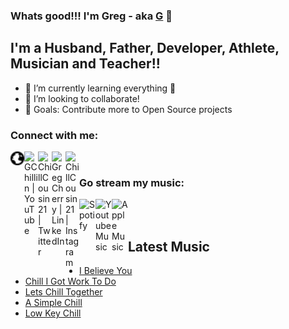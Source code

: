 ### Whats good!!! I'm Greg - aka [G][website] 👋

## I'm a Husband, Father, Developer, Athlete, Musician and Teacher!!

- 🌱 I’m currently learning everything 🤣
- 👯 I’m looking to collaborate!
- 🥅 Goals: Contribute more to Open Source projects

### Connect with me:

[<img align="left" alt="https://www.solidfoundationprep.org/" width="22px" src="https://raw.githubusercontent.com/iconic/open-iconic/master/svg/globe.svg" />][website]
[<img align="left" alt="GChillin | YouTube" width="22px" src="https://cdn.jsdelivr.net/npm/simple-icons@v3/icons/twitch.svg" />][twitch]
[<img align="left" alt="ChillCousin21 | Twitter" width="22px" src="https://cdn.jsdelivr.net/npm/simple-icons@v3/icons/twitter.svg" />][twitter]
[<img align="left" alt="Greg Cherry | LinkedIn" width="22px" src="https://cdn.jsdelivr.net/npm/simple-icons@v3/icons/linkedin.svg" />][linkedin]
[<img align="left" alt="ChillCousin21 | Instagram" width="22px" src="https://cdn.jsdelivr.net/npm/simple-icons@v3/icons/instagram.svg" />][instagram]

<br />

### Go stream my music:

[<img align="left" alt="Spotify" width="26px" src="https://cdn.jsdelivr.net/npm/simple-icons@3.13.0/icons/spotify.svg" />][spotify]
[<img align="left" alt="Youtube Music" width="26px" src="https://cdn.jsdelivr.net/npm/simple-icons@3.13.0/icons/youtubemusic.svg" />][youtubemusic]
[<img align="left" alt="Apple Music" width="26px" src="https://cdn.jsdelivr.net/npm/simple-icons@3.13.0/icons/applemusic.svg" />][applemusic]


<br />
<br />

## Latest Music
<!-- YOUTUBE:START -->
- [I Believe You](https://www.youtube.com/watch?v=ylAKGIlCSqA)
- [Chill I Got Work To Do](https://www.youtube.com/watch?v=KV1MMFrPdDg)
- [Lets Chill Together](https://www.youtube.com/watch?v=QXCI727s8Is)
- [A Simple Chill](https://www.youtube.com/watch?v=Ejx3LLpYYLI)
- [Low Key Chill](https://www.youtube.com/watch?v=rUDZFMcaqc8)
<!-- YOUTUBE:END -->

[website]: https://www.solidfoundationprep.org/
[twitter]: https://twitter.com/ChillCousin21
[twitch]: https://www.twitch.tv/gchillin
[instagram]: https://www.instagram.com/chillcousin21/
[linkedin]: https://www.linkedin.com/in/greg-cherry-2868ba45/

[spotify]: https://open.spotify.com/artist/3lSzsZVm6iN6WzUK9yXhso?si=HnmcgfyFTO6sbdAEEx3PHw&dl_branch=1
[youtubemusic]: https://music.youtube.com/channel/UCDu4u4WPNfmYVCf0OdgJ_WQ
[applemusic]: https://music.apple.com/us/artist/chillcousin/1496608633
